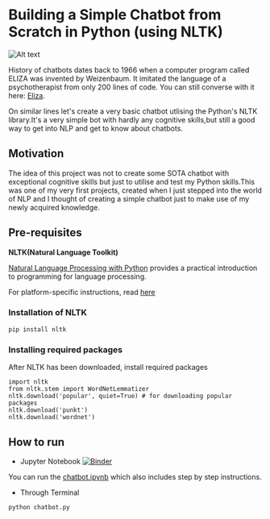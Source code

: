 # Building a Simple Chatbot from Scratch in Python (using NLTK)

![Alt text](https://cdn-images-1.medium.com/max/800/1*pPcVfZ7i-gLMabUol3zezA.gif)

History of chatbots dates back to 1966 when a computer program called ELIZA was invented by Weizenbaum. It imitated the language of a psychotherapist from only 200 lines of code. You can still converse with it here: [Eliza](http://psych.fullerton.edu/mbirnbaum/psych101/Eliza.htm?utm_source=ubisend.com&utm_medium=blog-link&utm_campaign=ubisend). 

On similar lines let's create a very basic chatbot utlising the Python's NLTK library.It's a very simple bot with hardly any cognitive skills,but still a good way to get into NLP and get to know about chatbots.

## Motivation
The idea of this project was not to create some SOTA chatbot with exceptional cognitive skills but just to utilise and test my Python skills.This was one of my very first projects, created  when I just stepped into the world of NLP and I thought of creating a simple chatbot just to make use of my newly acquired knowledge.



## Pre-requisites
**NLTK(Natural Language Toolkit)**

[Natural Language Processing with Python](http://www.nltk.org/book/) provides a practical introduction to programming for language processing.

For platform-specific instructions, read [here](https://www.nltk.org/install.html)

### Installation of NLTK
```
pip install nltk
```
### Installing required packages
After NLTK has been downloaded, install required packages
```
import nltk
from nltk.stem import WordNetLemmatizer
nltk.download('popular', quiet=True) # for downloading popular packages
nltk.download('punkt') 
nltk.download('wordnet') 
```

## How to run
* Jupyter Notebook [![Binder](https://mybinder.org/badge_logo.svg)](https://mybinder.org/v2/gh/parulnith/Building-a-Simple-Chatbot-in-Python-using-NLTK/master)

You can run the [chatbot.ipynb](https://github.com/parulnith/Building-a-Simple-Chatbot-in-Python-using-NLTK/blob/master/Chatbot.ipynb) which also includes step by step instructions.
* Through Terminal
```
python chatbot.py
```
